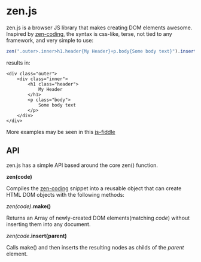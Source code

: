 zen.js
======

zen.js is a browser JS library that makes creating DOM elements awesome.  Inspired by [zen-coding](https://code.google.com/p/zen-coding/), the syntax is css-like, terse, not tied to any framework, and very simple to use:

```js
zen(".outer>.inner>h1.header{My Header}+p.body{Some body text}").insert([DOM element]);
```

results in:

```
<div class="outer">
	<div class="inner">
		<h1 class="header">
			My Header
		</h1>
		<p class="body">
			Some body text
		</p>
	</div>
</div>
```

More examples may be seen in this [js-fiddle](http://jsfiddle.net/xLJY8/1/)

API
---

zen.js has a simple API based around the core zen() function.

**zen(code)**

Compiles the [zen-coding](https://code.google.com/p/zen-coding/) snippet into a reusable object that can create HTML DOM objects with the following methods:

_zen(code)_**.make()**

Returns an Array of newly-created DOM elements(matching _code_) without inserting them into any document.

_zen(code_**.insert(parent)**

Calls make() and then inserts the resulting nodes as childs of the _parent_ element.
